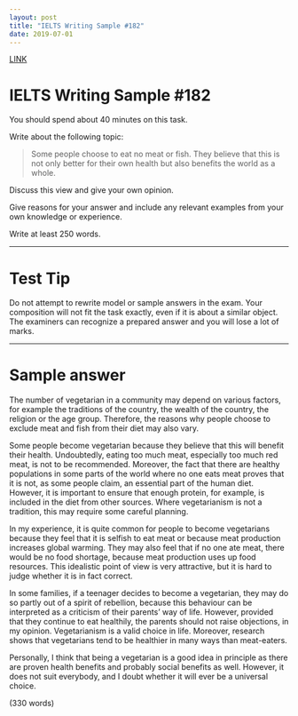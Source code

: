 ```yaml
---
layout: post
title: "IELTS Writing Sample #182"
date: 2019-07-01
---
```


[LINK](https://www.ielts-exam.net/ielts_writing_samples_task_2/984/)

# IELTS Writing Sample #182
You should spend about 40 minutes on this task.

Write about the following topic:

> Some people choose to eat no meat or fish. They believe that this is not only better for their own health but also benefits the world as a whole.

Discuss this view and give your own opinion.

Give reasons for your answer and include any relevant examples from your own knowledge or experience.

Write at least 250 words.

----
# Test Tip
Do not attempt to rewrite model or sample answers in the exam. Your composition will not fit the task exactly, even if it is about a similar object. The examiners can recognize a prepared answer and you will lose a lot of marks.

----
# Sample answer
The number of vegetarian in a community may depend on various factors, for example the traditions of the country, the wealth of the country, the religion or the age group. Therefore, the reasons why people choose to exclude meat and fish from their diet may also vary.

Some people become vegetarian because they believe that this will benefit their health. Undoubtedly, eating too much meat, especially too much red meat, is not to be recommended. Moreover, the fact that there are healthy populations in some parts of the world where no one eats meat proves that it is not, as some people claim, an essential part of the human diet. However, it is important to ensure that enough protein, for example, is included in the diet from other sources. Where vegetarianism is not a tradition, this may require some careful planning.

In my experience, it is quite common for people to become vegetarians because they feel that it is selfish to eat meat or because meat production increases global warming. They may also feel that if no one ate meat, there would be no food shortage, because meat production uses up food resources. This idealistic point of view is very attractive, but it is hard to judge whether it is in fact correct.

In some families, if a teenager decides to become a vegetarian, they may do so partly out of a spirit of rebellion, because this behaviour can be interpreted as a criticism of their parents’ way of life. However, provided that they continue to eat healthily, the parents should not raise objections, in my opinion. Vegetarianism is a valid choice in life. Moreover, research shows that vegetarians tend to be healthier in many ways than meat-eaters.

Personally, I think that being a vegetarian is a good idea in principle as there are proven health benefits and probably social benefits as well. However, it does not suit everybody, and I doubt whether it will ever be a universal choice.

(330 words)
